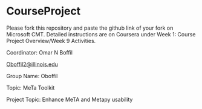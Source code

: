 # CourseProject

Please fork this repository and paste the github link of your fork on Microsoft CMT. Detailed instructions are on Coursera under Week 1: Course Project Overview/Week 9 Activities.

Coordinator: Omar N Boffil

Oboffil2@illinois.edu 

Group Name: Oboffil

Topic: MeTa Toolkit

Project Topic: Enhance MeTA and Metapy usability
